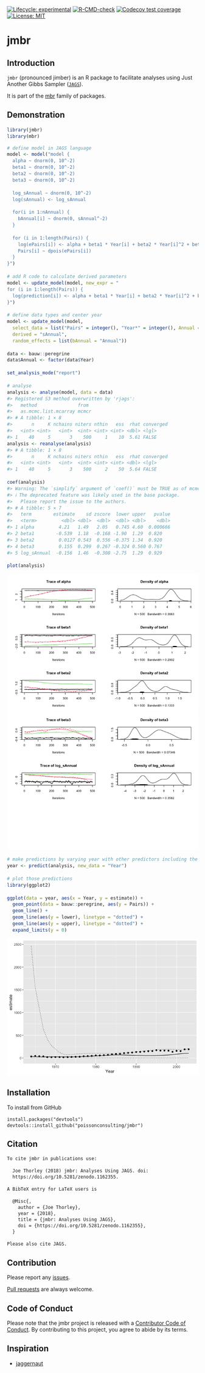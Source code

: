 
<!-- README.md is generated from README.Rmd. Please edit that file -->
<!-- badges: start -->

[![Lifecycle:
experimental](https://img.shields.io/badge/lifecycle-experimental-orange.svg)](https://lifecycle.r-lib.org/articles/stages.html#experimental)
[![R-CMD-check](https://github.com/poissonconsulting/jmbr/actions/workflows/R-CMD-check.yaml/badge.svg)](https://github.com/poissonconsulting/jmbr/actions/workflows/R-CMD-check.yaml)
[![Codecov test
coverage](https://codecov.io/gh/poissonconsulting/jmbr/branch/master/graph/badge.svg)](https://codecov.io/gh/poissonconsulting/jmbr?branch=master)
[![License:
MIT](https://img.shields.io/badge/License-MIT-blue.svg)](https://opensource.org/licenses/MIT)
<!-- badges: end -->

# jmbr

## Introduction

`jmbr` (pronounced jimber) is an R package to facilitate analyses using
Just Another Gibbs Sampler ([`JAGS`](http://mcmc-jags.sourceforge.net)).

It is part of the [mbr](https://github.com/poissonconsulting/mbr) family
of packages.

## Demonstration

``` r
library(jmbr)
library(mbr)
```

``` r
# define model in JAGS language
model <- model("model {
  alpha ~ dnorm(0, 10^-2)
  beta1 ~ dnorm(0, 10^-2)
  beta2 ~ dnorm(0, 10^-2)
  beta3 ~ dnorm(0, 10^-2)

  log_sAnnual ~ dnorm(0, 10^-2)
  log(sAnnual) <- log_sAnnual

  for(i in 1:nAnnual) {
    bAnnual[i] ~ dnorm(0, sAnnual^-2)
  }

  for (i in 1:length(Pairs)) {
    log(ePairs[i]) <- alpha + beta1 * Year[i] + beta2 * Year[i]^2 + beta3 * Year[i]^3 + bAnnual[Annual[i]]
    Pairs[i] ~ dpois(ePairs[i])
  }
}")

# add R code to calculate derived parameters
model <- update_model(model, new_expr = "
for (i in 1:length(Pairs)) {
  log(prediction[i]) <- alpha + beta1 * Year[i] + beta2 * Year[i]^2 + beta3 * Year[i]^3 + bAnnual[Annual[i]]
}")

# define data types and center year
model <- update_model(model, 
  select_data = list("Pairs" = integer(), "Year*" = integer(), Annual = factor()),
  derived = "sAnnual",
  random_effects = list(bAnnual = "Annual"))

data <- bauw::peregrine
data$Annual <- factor(data$Year)

set_analysis_mode("report")

# analyse
analysis <- analyse(model, data = data)
#> Registered S3 method overwritten by 'rjags':
#>   method               from 
#>   as.mcmc.list.mcarray mcmcr
#> # A tibble: 1 × 8
#>       n     K nchains niters nthin   ess  rhat converged
#>   <int> <int>   <int>  <int> <int> <int> <dbl> <lgl>    
#> 1    40     5       3    500     1    10  5.61 FALSE
analysis <- reanalyse(analysis)
#> # A tibble: 1 × 8
#>       n     K nchains niters nthin   ess  rhat converged
#>   <int> <int>   <int>  <int> <int> <int> <dbl> <lgl>    
#> 1    40     5       3    500     2    50  5.64 FALSE

coef(analysis)
#> Warning: The `simplify` argument of `coef()` must be TRUE as of mcmcr 0.4.1.
#> ℹ The deprecated feature was likely used in the base package.
#>   Please report the issue to the authors.
#> # A tibble: 5 × 7
#>   term        estimate    sd zscore  lower upper   pvalue
#>   <term>         <dbl> <dbl>  <dbl>  <dbl> <dbl>    <dbl>
#> 1 alpha         4.21   1.49   2.05   0.745 4.60  0.000666
#> 2 beta1        -0.539  1.18  -0.168 -1.90  1.29  0.820   
#> 3 beta2         0.0127 0.543  0.556 -0.375 1.34  0.920   
#> 4 beta3         0.155  0.299  0.267 -0.324 0.560 0.767   
#> 5 log_sAnnual  -0.156  1.46  -0.308 -2.75  1.29  0.929

plot(analysis)
```

![](tools/README-unnamed-chunk-3-1.png)<!-- -->![](tools/README-unnamed-chunk-3-2.png)<!-- -->

``` r
# make predictions by varying year with other predictors including the random effect of Annual held constant
year <- predict(analysis, new_data = "Year")

# plot those predictions
library(ggplot2)

ggplot(data = year, aes(x = Year, y = estimate)) +
  geom_point(data = bauw::peregrine, aes(y = Pairs)) +
  geom_line() +
  geom_line(aes(y = lower), linetype = "dotted") +
  geom_line(aes(y = upper), linetype = "dotted") +
  expand_limits(y = 0)
```

![](tools/README-unnamed-chunk-4-1.png)<!-- -->

## Installation

To install from GitHub

    install.packages("devtools")
    devtools::install_github("poissonconsulting/jmbr")

## Citation


    To cite jmbr in publications use:

      Joe Thorley (2018) jmbr: Analyses Using JAGS. doi:
      https://doi.org/10.5281/zenodo.1162355.

    A BibTeX entry for LaTeX users is

      @Misc{,
        author = {Joe Thorley},
        year = {2018},
        title = {jmbr: Analyses Using JAGS},
        doi = {https://doi.org/10.5281/zenodo.1162355},
      }

    Please also cite JAGS.

## Contribution

Please report any
[issues](https://github.com/poissonconsulting/jmbr/issues).

[Pull requests](https://github.com/poissonconsulting/jmbr/pulls) are
always welcome.

## Code of Conduct

Please note that the jmbr project is released with a [Contributor Code
of
Conduct](https://contributor-covenant.org/version/2/0/CODE_OF_CONDUCT.html).
By contributing to this project, you agree to abide by its terms.

## Inspiration

- [jaggernaut](https://github.com/poissonconsulting/jaggernaut)
